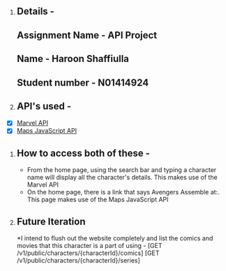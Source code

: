 1. ## Details -
    ## Assignment Name - API Project
    ## Name - Haroon Shaffiulla
    ## Student number - N01414924


1. ## API's used -
- [x] [Marvel API](https://developer.marvel.com/)
- [x] [Maps JavaScript API](https://developers.google.com/maps/documentation/javascript/overview)

 1. ## How to access both of these -
    * From the home page, using the search bar and typing a character name will display all the character's details. This makes use of the Marvel API
    * On the home page, there is a link that says Avengers Assemble at:. This page makes use of the Maps JavaScript API

1. ## Future Iteration
    *I intend to flush out the website completely and list the comics and movies that this character is a part of using -
    [GET /v1/public/characters/{characterId}/comics]
    [GET /v1/public/characters/{characterId}/series]
